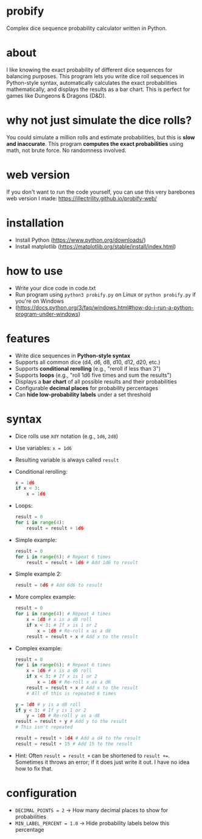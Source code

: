 # probify
Complex dice sequence probability calculator written in Python.

# about  
I like knowing the exact probability of different dice sequences for balancing purposes. This program lets you write dice roll sequences in Python-style syntax, automatically calculates the exact probabilities mathematically, and displays the results as a bar chart. This is perfect for games like Dungeons & Dragons (D&D).

# why not just simulate the dice rolls?  
You could simulate a million rolls and estimate probabilities, but this is **slow and inaccurate**. This program **computes the exact probabilities** using math, not brute force. No randomness involved.

# web version
If you don't want to run the code yourself, you can use this very barebones web version I made:
https://illectrility.github.io/probify-web/

# installation
- Install Python (https://www.python.org/downloads/)
- Install matplotlib (https://matplotlib.org/stable/install/index.html)

# how to use
- Write your dice code in code.txt
- Run program using `python3 probify.py` on Linux or `python probify.py` if you're on Windows
- (https://docs.python.org/3/faq/windows.html#how-do-i-run-a-python-program-under-windows)

# features  
- Write dice sequences in **Python-style syntax**  
- Supports all common dice (d4, d6, d8, d10, d12, d20, etc.)  
- Supports **conditional rerolling** (e.g., "reroll if less than 3")  
- Supports **loops** (e.g., "roll 1d6 five times and sum the results")  
- Displays a **bar chart** of all possible results and their probabilities  
- Configurable **decimal places** for probability percentages  
- Can **hide low-probability labels** under a set threshold  

# syntax
- Dice rolls use `XdY` notation (e.g., `1d6`, `2d8`)  
- Use variables: `x = 1d6`
- Resulting variable is always called `result`
- Conditional rerolling:  
  ```python
  x = 1d6
  if x < 3:
      x = 1d6
  ```  
- Loops:  
  ```python
  result = 0
  for i in range(4):
      result = result + 1d6
  ```

- Simple example:
  ```python
  result = 0
  for i in range(6): # Repeat 6 times
      result = result + 1d6 # Add 1d6 to result
  ```

- Simple example 2:
  ```python
  result = 6d6 # Add 6d6 to result
  ```

- More complex example:
  ```python
  result = 0
  for i in range(4): # Repeat 4 times
      x = 1d8 # x is a d8 roll
      if x < 3: # If x is 1 or 2
          x = 1d8 # Re-roll x as a d8
      result = result + x # Add x to the result
  ```

- Complex example:  
  ```python
  result = 0
  for i in range(6): # Repeat 6 times
      x = 1d6 # x is a d6 roll
      if x < 3: # If x is 1 or 2
          x = 1d6 # Re-roll x as a d6
      result = result + x # Add x to the result
      # All of this is repeated 6 times

  y = 1d8 # y is a d8 roll
  if y < 3: # If y is 1 or 2
      y = 1d8 # Re-roll y as a d8
  result = result + y # Add y to the result
  # This isn't repeated

  result = result + 1d4 # Add a d4 to the result
  result = result + 15 # Add 15 to the result
  ```

- Hint: Often `result = result +` can be shortened to `result +=`. Sometimes it throws an error; if it does just write it out. I have no idea how to fix that.

# configuration  
- `DECIMAL_POINTS = 2` → How many decimal places to show for probabilities  
- `MIN_LABEL_PERCENT = 1.0` → Hide probability labels below this percentage
